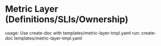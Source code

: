 # Metric Layer (Definitions/SLIs/Ownership)

usage: Use create-doc with templates/metric-layer-tmpl.yaml
run: create-doc templates/metric-layer-tmpl.yaml

